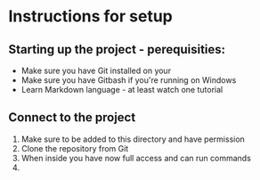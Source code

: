 # Instructions for setup

## Starting up the project - perequisities:
* Make sure you have Git installed on your 
* Make sure you have Gitbash if you're running on Windows
* Learn Markdown language - at least watch one tutorial 

## Connect to the project
1. Make sure to be added to this directory and have permission
2. Clone the repository from Git
3. When inside you have now full access and can run commands
4. 